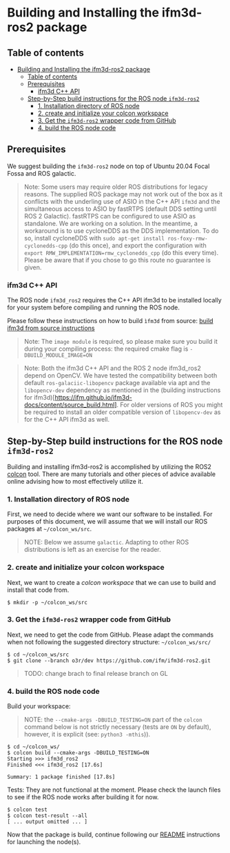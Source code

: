 # Building and Installing the ifm3d-ros2 package

## Table of contents
- [Building and Installing the ifm3d-ros2 package](#building-and-installing-the-ifm3d-ros2-package)
  - [Table of contents](#table-of-contents)
  - [Prerequisites](#prerequisites)
    - [ifm3d C++ API](#ifm3d-c-api)
  - [Step-by-Step build instructions for the ROS node `ifm3d-ros2`](#step-by-step-build-instructions-for-the-ros-node-ifm3d-ros2)
    - [1. Installation directory of ROS node](#1-installation-directory-of-ros-node)
    - [2. create and initialize your colcon workspace](#2-create-and-initialize-your-colcon-workspace)
    - [3. Get the `ifm3d-ros2` wrapper code from GitHub](#3-get-the-ifm3d-ros2-wrapper-code-from-github)
    - [4. build the ROS node code](#4-build-the-ros-node-code)


## Prerequisites

We suggest building the `ifm3d-ros2` node on top of Ubuntu 20.04 Focal Fossa and ROS galactic.   

> Note: Some users may require older ROS distributions for legacy reasons. The supplied ROS package may not work out of the box as it conflicts with the underling use of ASIO in the C++ API `ifm3d` and the simultaneous access to ASIO by fastRTPS (default DDS setting until ROS 2 Galactic). fastRTPS can be configured to use ASIO as standalone. We are working on a solution. 
> In the meantime, a workaround is to use cycloneDDS as the DDS implementation. To do so, install cycloneDDS with `sudo apt-get install ros-foxy-rmw-cyclonedds-cpp` (do this once), and export the configuration with `export RMW_IMPLEMENTATION=rmw_cyclonedds_cpp` (do this every time).
> Please be aware that if you chose to go this route no guarantee is given.

### ifm3d C++ API
The ROS node `ifm3d_ros2` requires the C++ API ifm3d to be installed locally for your system before compiling and running the ROS node.  

Please follow these instructions on how to build `ìfm3d` from source: [build ifm3d from source instructions](https://ifm.github.io/ifm3d-docs/content/source_build.html)
 
> Note: The `image module` is required, so please make sure you build it during your compiling process: the required cmake flag is `-DBUILD_MODULE_IMAGE=ON`

> Note: Both the ifm3d C++ API and the ROS 2 node ifm3d_ros2 depend on OpenCV. We have tested the compatibility between both default `ros-galaciic-libopencv` package available via apt and the `libopencv-dev` dependency as mentioned in the (building instructions for ifm3d)[https://ifm.github.io/ifm3d-docs/content/source_build.html]. For older versions of ROS you might be required to install an older compatible version of `libopencv-dev` as for the C++ API ifm3d as well. 


## Step-by-Step build instructions for the ROS node `ifm3d-ros2`

Building and installing ifm3d-ros2 is accomplished by utilizing the ROS2 [colcon](https://colcon.readthedocs.io/en/released/) tool. There are many tutorials and other pieces of advice available online advising how to most effectively utilize it.  

### 1. Installation directory of ROS node
First, we need to decide where we want our software to be installed. For purposes of this document, we will assume that we will install our ROS packages at `~/colcon_ws/src`.    

>NOTE: Below we assume `galactic`. Adapting to other ROS distributions is left as an exercise for the reader.

### 2. create and initialize your colcon workspace 
Next, we want to create a _colcon workspace_ that we can use to build and install that code from.  

```
$ mkdir -p ~/colcon_ws/src 
```

### 3. Get the `ifm3d-ros2` wrapper code from GitHub
Next, we need to get the code from GitHub. Please adapt the commands when not following the suggested directory structure: `~/colcon_ws/src/`

```
$ cd ~/colcon_ws/src
$ git clone --branch o3r/dev https://github.com/ifm/ifm3d-ros2.git
```
> TODO: change brach to final release branch on GL

### 4. build the ROS node code  
Build your workspace:

>NOTE: the `--cmake-args -DBUILD_TESTING=ON` part of the `colcon` command below is not strictly necessary (tests are `ON` by default), however, it is explicit (see: `python3 -mthis`)).
```
$ cd ~/colcon_ws/
$ colcon build --cmake-args -DBUILD_TESTING=ON
Starting >>> ifm3d_ros2
Finished <<< ifm3d_ros2 [17.6s]

Summary: 1 package finished [17.8s]
```

Tests: They are not functional at the moment. Please check the launch files to see if the ROS node works after building it for now.
```
$ colcon test
$ colcon test-result --all
[ ... output omitted ... ]
```

Now that the package is build, continue following our [README](../README.md) instructions for launching the node(s).